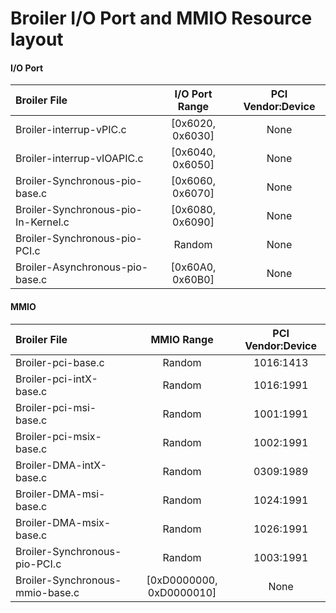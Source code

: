 Broiler I/O Port and MMIO Resource layout
============================

#### I/O Port

|             Broiler File            |       I/O Port Range       | PCI Vendor:Device |
| :---------------------------------- | :------------------------: | :---------------: |
| Broiler-interrup-vPIC.c             |      [0x6020, 0x6030]      |       None        |
| Broiler-interrup-vIOAPIC.c          |      [0x6040, 0x6050]      |       None        |
| Broiler-Synchronous-pio-base.c      |      [0x6060, 0x6070]      |       None        |
| Broiler-Synchronous-pio-In-Kernel.c |      [0x6080, 0x6090]      |       None        |
| Broiler-Synchronous-pio-PCI.c       |      Random                |       None        |
| Broiler-Asynchronous-pio-base.c     |      [0x60A0, 0x60B0]      |       None        |


#### MMIO

|        Broiler File                 |         MMIO Range         | PCI Vendor:Device |
| :---------------------------------- | :------------------------: | :---------------: |
| Broiler-pci-base.c                  |          Random            |     1016:1413     |
| Broiler-pci-intX-base.c             |          Random            |     1016:1991     |
| Broiler-pci-msi-base.c              |          Random            |     1001:1991     |
| Broiler-pci-msix-base.c             |          Random            |     1002:1991     |
| Broiler-DMA-intX-base.c             |          Random            |     0309:1989     |
| Broiler-DMA-msi-base.c              |          Random            |     1024:1991     |
| Broiler-DMA-msix-base.c             |          Random            |     1026:1991     |
| Broiler-Synchronous-pio-PCI.c       |          Random            |     1003:1991     |
| Broiler-Synchronous-mmio-base.c     |  [0xD0000000, 0xD0000010]  |       None        |


